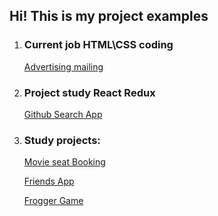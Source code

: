 ## Hi! This is my project examples

1. ### Current job HTML\CSS coding

    [Advertising mailing](https://evgeniy241984.github.io/advertising_mailings/) 

2. ### Project study React Redux

    [Github Search App](https://evgeniy241984.github.io/github-search-app-react/)

3. ### Study projects: 
    
    [Movie seat Booking](https://evgeniy241984.github.io/movie-seat-booking/) 
   
   
    [Friends App](https://evgeniy241984.github.io/friends_app/) 

   
    [Frogger Game](https://evgeniy241984.github.io/frogger-game/) 




 